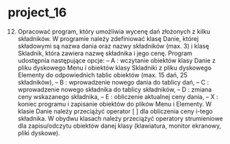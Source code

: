 # project_16
12.	Opracować program, który umożliwia wycenę dań złożonych z kilku składników. 
W programie należy zdefiniować klasę Danie, której składowymi są nazwa dania oraz nazwy składników (max. 3) i klasę Skladnik, która zawiera nazwę składnika i jego cenę. Program udostępnia następujące opcje:
–	A : wczytanie obiektów klasy Danie z pliku dyskowego Menu i obiektów klasy 
Skladniki z pliku dyskowego Elementy do odpowiednich tablic obiektów (max. 15 dań, 25 składników),
–	B : wprowadzenie nowego dania do tablicy dań,
–	C : wprowadzenie nowego składnika do tablicy składników,
–	D : zmiana ceny wskazanego składnika,
–	E : obliczenie aktualnej ceny dania,
–	X : koniec programu i zapisanie obiektów do plików Menu i Elementy.
W klasie Danie należy  przeciążyć operator [ ] dla obliczenia ceny i-tego składnika. W obydwu klasach należy przeciążyć operatory strumieniowe dla zapisu/odczytu obiektów danej klasy (klawiatura, monitor ekranowy, pliki dyskowe).

